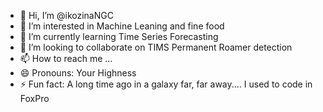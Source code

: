 - 👋 Hi, I’m @ikozinaNGC
- 👀 I’m interested in Machine Leaning and fine food
- 🌱 I’m currently learning Time Series Forecasting
- 💞️ I’m looking to collaborate on TIMS Permanent Roamer detection
- 📫 How to reach me ...
- 😄 Pronouns: Your Highness
- ⚡ Fun fact: A long time ago in a galaxy far, far away.... I used to code in FoxPro

<!---
ikozinaNGC/ikozinaNGC is a ✨ special ✨ repository because its `README.md` (this file) appears on your GitHub profile.
You can click the Preview link to take a look at your changes.
--->
